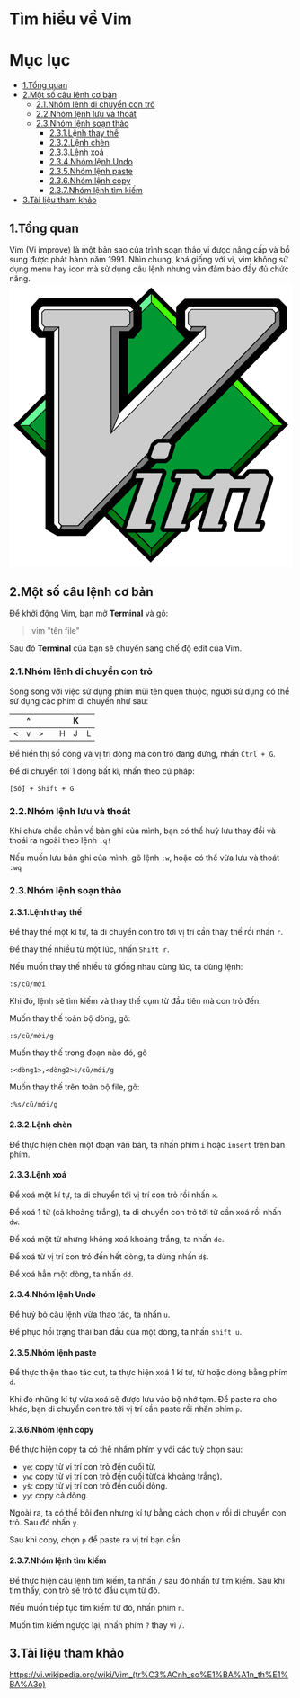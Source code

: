 Tìm hiểu về Vim
================
# Mục lục
- [1.Tổng quan](#1Tổng-quan)
- [2.Một số câu lênh cơ bản](#2Một-số-câu-lệnh-cơ-bản)
    - [2.1.Nhóm lênh di chuyển con trỏ](#2.1Nhó-lênh-di-chuyển-con-trỏ)
    - [2.2.Nhóm lệnh lưu và thoát](#2.2-Nhóm-lệnh-lưu-và-thoát)
    - [2.3.Nhóm lệnh soạn thảo](#2.3Nhóm-lệnh-soạn-thảo)
        - [2.3.1.Lệnh thay thế](#2.3.1Lệnh-thay-thế)
        - [2.3.2.Lệnh chèn](#2.3.2Lệnh-chèn)
        - [2.3.3.Lệnh xoá](#2.3.3.Lệnh-xoá)
        - [2.3.4.Nhóm lệnh Undo](#2.3.4Nhóm-lệnh-Undo)
        - [2.3.5.Nhóm lệnh paste](#1Tổng-quan)
        - [2.3.6.Nhóm lệnh copy](#2.3.6.Nhóm-lệnh-copy)
        - [2.3.7.Nhóm lệnh tìm kiếm](#2.3.7.Nhóm-lệnh-tìm-kiếm)
- [3.Tài liệu tham khảo](#3.Tài-liệu-tham-khảo)
## 1.Tổng quan
Vim (Vi improve) là một bản sao của trình soạn thảo vi đưọc nâng cấp và bổ sung được phảt hành năm 1991.
Nhìn chung, khá giống với vi, vim không sử dụng menu hay icon mà sử dụng câu lệnh nhưng vẫn đảm bảo đầy đủ chức năng.
![images](images/vim01.png "img01")
## 2.Một số câu lệnh cơ bản
Để khởi động Vim, bạn mở **Terminal** và gõ:

>vim "tên file"

Sau đó **Terminal** của bạn sẽ chuyển sang chế độ edit của Vim.
### 2.1.Nhóm lênh di chuyển con trỏ
Song song với việc sử dụng phím mũi tên quen thuộc, người sử dụng có thể sử dụng các phím di chuyển như sau:

||^||||K||
|---|---|---|---|---|---|---|
|<|v|>||H|J|L|

Để hiển thị số dòng và vị trí dòng ma con trỏ đang đứng, nhấn `Ctrl + G`.

Để di chuyển tới 1 dòng bất kì, nhấn theo cú pháp:
```
[Số] + Shift + G
```
### 2.2.Nhóm lệnh lưu và thoát

Khi chưa chắc chắn về bản ghi của mình, bạn có thể huỷ lưu thay đổi và thoái ra ngoài theo lệnh `:q!`

Nếu muốn lưu bản ghi của mình, gõ lệnh `:w`, 
hoặc có thể vừa lưu và thoát `:wq`
### 2.3.Nhóm lệnh soạn thảo
#### 2.3.1.Lệnh thay thế

Để thay thế một kí tự, ta di chuyển con trỏ tới vị trí cần thay thế rồi nhấn `r`.

Để thay thế nhiều từ một lúc, nhấn `Shift r`.

Nếu muốn thay thế nhiều từ giống nhau cùng lúc, ta dùng lệnh:
```
:s/cũ/mới
```
Khi đó, lệnh sẽ tìm kiếm và thay thế cụm từ đầu tiên mà con trỏ đến.

Muốn thay thế toàn bộ dòng, gõ:
```
:s/cũ/mới/g
```
Muốn thay thế trong đoạn nào đó, gõ
```
:<dòng1>,<dòng2>s/cũ/mới/g
```
Muốn thay thế trên toàn bộ file, gõ:
```
:%s/cũ/mới/g
```
#### 2.3.2.Lệnh chèn

Để thực hiện chèn một đoạn văn bản, ta nhấn phím `i` hoặc `insert` trên bàn phím.

#### 2.3.3.Lệnh xoá

Để xoá một kí tự, ta di chuyển tới vị trí con trỏ rồi nhấn `x`.

Để xoá 1 từ (cả khoảng trắng), ta di chuyển con trỏ tới từ cần xoá rồi nhấn `dw`.

Để xoá một từ nhưng không xoá khoảng trắng, ta nhấn `de`.

Để xoá từ vị trí con trỏ đến hết dòng, ta dùng nhấn `d$`.

Để xoá hẳn một dòng, ta nhấn `dd`.

#### 2.3.4.Nhóm lệnh Undo

Để huỷ bỏ câu lệnh vừa thao tác, ta nhấn `u`.

Để phục hồi trạng thái ban đầu của một dòng, ta nhấn `shift u`.

#### 2.3.5.Nhóm lệnh paste

Để thực thiện thao tác cut, ta thực hiện xoá 1 kí tự, từ hoặc dòng bằng phím `d`.

Khi đó những kí tự vừa xoá sẽ được lưu vào bộ nhớ tạm. Để paste ra cho khác, bạn di chuyển con trỏ tới vị trí cần paste rồi nhấn phím `p`.

#### 2.3.6.Nhóm lệnh copy

Để thực hiện copy ta có thể nhấm phím y với các tuỳ chọn sau:
- `ye`: copy từ vị trí con trỏ đến cuối từ.
- `yw`: copy từ vị trí con trỏ đến cuối từ(cả khoảng trắng).
- `y$`: copy từ vị trí con trỏ đến cuối dòng.
- `yy`: copy cả dòng.

Ngoài ra, ta có thể bôi đen nhưng kí tự bằng cách chọn `v` rồi di chuyển con trỏ. Sau đó nhấn `y`.

Sau khi copy, chọn `p` để paste ra vị trí bạn cần.

#### 2.3.7.Nhóm lệnh tìm kiếm

Để thực hiện câu lệnh tìm kiếm, ta nhấn `/` sau đó nhấn từ tìm kiếm. Sau khi tìm thấy, con trỏ sẽ trỏ tớ đầu cụm từ đó. 

Nếu muốn tiếp tục tìm kiếm từ đó, nhấn phím `n`.

Muốn tìm kiếm ngược lại, nhấn phím `?` thay vì `/`.

## 3.Tài liệu tham khảo
https://vi.wikipedia.org/wiki/Vim_(tr%C3%ACnh_so%E1%BA%A1n_th%E1%BA%A3o)

